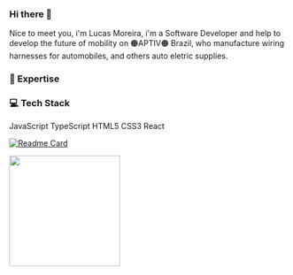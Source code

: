 ### Hi there 👋
Nice to meet you, i'm Lucas Moreira, i'm a Software Developer and help to develop the future of mobility on 🟠APTIV🟠 Brazil, who manufacture wiring harnesses for automobiles, and others auto eletric supplies.

### 🚀 Expertise

### 💻 Tech Stack
JavaScript TypeScript HTML5 CSS3 React

[![Readme Card](https://github-readme-stats.vercel.app/api/pin/?username=LucasSNM&repo=next-pokedex)](https://github.com/LucasSNM/next-pokedex)
<!--
<a href="https://github-readme-stats.vercel.app/api/pin/?username=LucasSNM&repo=next-pokedex">
  <img height=200 align="center" src="https://github.com/LucasSNM/next-pokedex" />
</a>
-->
<a href="https://github.com/LucasSNM/convoychat">
  <img height=200 align="center" src="https://github-readme-stats.vercel.app/api/top-langs?username=LucasSNM&layout=compact&langs_count=8&card_width=320" />
</a>

<!--
**LucasSNM/LucasSNM** is a ✨ _special_ ✨ repository because its `README.md` (this file) appears on your GitHub profile.


[![Readme Card](https://github-readme-stats.vercel.app/api/pin/?username=LucasSNM&repo=github-readme-stats)](https://github.com/LucasSNM/github-readme-stats)

Here are some ideas to get you started:

- 🔭 I’m currently working on ...
- 🌱 I’m currently learning ...
- 👯 I’m looking to collaborate on ...
- 🤔 I’m looking for help with ...
- 💬 Ask me about ...
- 📫 How to reach me: ...
- 😄 Pronouns: ...
- ⚡ Fun fact: ...
-->
